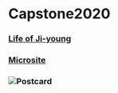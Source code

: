 # Capstone2020

### [Life of Ji-young](https://kikijinqili.github.io/Capstone2020/life-of-jiyoung/)
### [Microsite](https://kikijinqili.github.io/Capstone2020/Microsite/)
### ![Postcard](https://kikijinqili.github.io/Capstone2020/Postcard.png)
